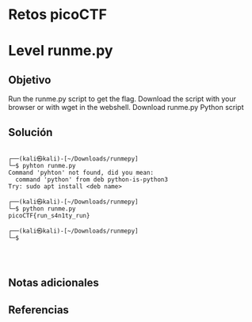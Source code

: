 # Retos picoCTF

# Level runme.py

## Objetivo
Run the runme.py script to get the flag. Download the script with your browser or with wget in the webshell.
Download runme.py Python script

## Solución
```
                                                                                                   
┌──(kali㉿kali)-[~/Downloads/runmepy]
└─$ pyhton runme.py 
Command 'pyhton' not found, did you mean:
  command 'python' from deb python-is-python3
Try: sudo apt install <deb name>
                                                                                                   
┌──(kali㉿kali)-[~/Downloads/runmepy]
└─$ python runme.py 
picoCTF{run_s4n1ty_run}
                                                                                                   
┌──(kali㉿kali)-[~/Downloads/runmepy]
└─$ 




```

## Notas adicionales

## Referencias



